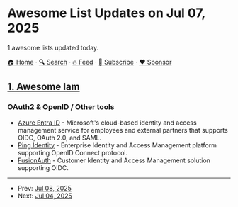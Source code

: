 # Awesome List Updates on Jul 07, 2025

1 awesome lists updated today.

[🏠 Home](/README.md) · [🔍 Search](https://www.trackawesomelist.com/search/) · [🔥 Feed](https://www.trackawesomelist.com/rss.xml) · [📮 Subscribe](https://trackawesomelist.us17.list-manage.com/subscribe?u=d2f0117aa829c83a63ec63c2f&id=36a103854c) · [❤️  Sponsor](https://github.com/sponsors/theowenyoung)



## [1. Awesome Iam](/content/kdeldycke/awesome-iam/README.md)

### OAuth2 & OpenID / Other tools

*   [Azure Entra ID](https://www.microsoft.com/en-us/security/business/identity-access/microsoft-entra-id) - Microsoft's cloud-based identity and access management service for employees and external partners that supports OIDC, OAuth 2.0, and SAML.
*   [Ping Identity](https://www.pingidentity.com) - Enterprise Identity and Access Management platform supporting OpenID Connect protocol.
*   [FusionAuth](https://fusionauth.io/) - Customer Identity and Access Management solution supporting OIDC.

---

- Prev: [Jul 08, 2025](/content/2025/07/08/README.md)
- Next: [Jul 04, 2025](/content/2025/07/04/README.md)